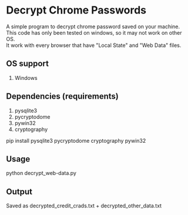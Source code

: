 # Decrypt Chrome Passwords
A simple program to decrypt chrome password saved on your machine. <br>
This code has only been tested on windows, so it may not work on other OS.<br>
It work with every browser that have "Local State" and "Web Data" files.<br>

## OS support
1. Windows

## Dependencies (requirements)
1. pysqlite3
2. pycryptodome
3. pywin32
4. cryptography
   
pip install pysqlite3 pycryptodome cryptography pywin32

## Usage
python decrypt_web-data.py<br>

## Output
Saved as decrypted_credit_crads.txt + decrypted_other_data.txt
